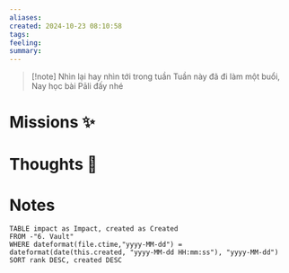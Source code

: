 ```yaml
---
aliases: 
created: 2024-10-23 08:10:58
tags: 
feeling: 
summary:
---
```


> [!note] Nhìn lại hay nhìn tới trong tuần
> Tuần này đã đi làm một buổi,
> Nay học bài Pāli đấy nhé


# Missions ✨


# Thoughts 💬


# Notes

```dataview
TABLE impact as Impact, created as Created
FROM -"6. Vault"
WHERE dateformat(file.ctime,"yyyy-MM-dd") = dateformat(date(this.created, "yyyy-MM-dd HH:mm:ss"), "yyyy-MM-dd")
SORT rank DESC, created DESC
```